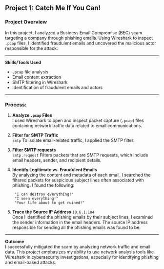 ## Project 1: Catch Me If You Can!

### Project Overview  
In this project, I analyzed a Business Email Compromise (BEC) scam targeting a company through phishing emails. Using Wireshark to inspect `.pcap` files, I identified fraudulent emails and uncovered the malicious actor responsible for the attack.

---

**Skills/Tools Used**  
- `.pcap` file analysis
- Email content extraction
- SMTP filtering in Wireshark
- Identification of fraudulent emails and actors

---

### Process:

1. **Analyze `.pcap` Files**  
   I used Wireshark to open and inspect packet capture (`.pcap`) files containing network traffic data related to email communications.

2. **Filter for SMTP Traffic**  
   `smtp`
   To isolate email-related traffic, I applied the SMTP filter.
   
4. **Filter SMTP requests**  
   `smtp.request`
   Filters packets that are SMTP requests, which include email headers, sender, and recipient details.
   
5. **Identify Legitimate vs. Fraudulent Emails**  
   By analyzing the content and metadata of each email, I searched the filtered packets for suspicious subject lines often associated with phishing. I found the following:
   
        "I can destroy everything!"
        "I seen everything!"
        "Your life about to get ruined!"

7. **Trace the Source IP Address**
   `10.6.1.104`  
   Once I identified the phishing emails by their subject lines, I examined the sender information in the email headers. The source IP address responsible for sending all the phishing emails was found to be:
   
---

**Outcome**  
I successfully mitigated the scam by analyzing network traffic and email data.
This project emphasizes my ability to use network analysis tools like Wireshark in cybersecurity investigations, especially for identifying phishing and email-based attacks.
